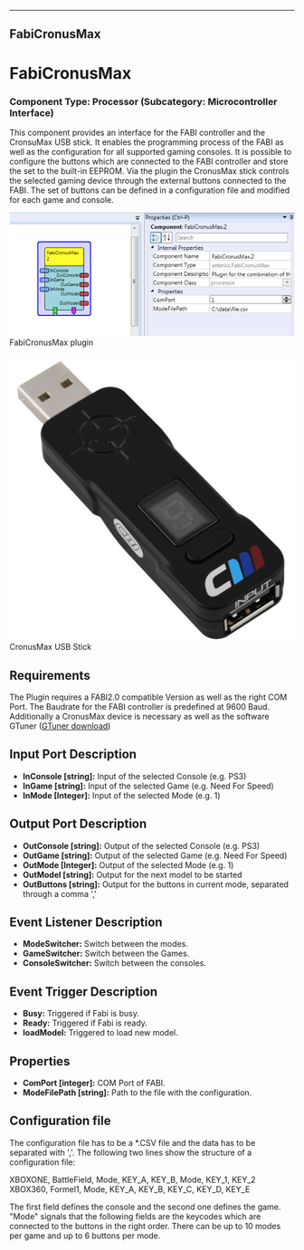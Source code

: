   
---
FabiCronusMax
---

# FabiCronusMax

### Component Type: Processor (Subcategory: Microcontroller Interface)

This component provides an interface for the FABI controller and the CronsuMax USB stick. It enables the programming process of the FABI as well as the configuration for all supported gaming consoles. It is possible to configure the buttons which are connected to the FABI controller and store the set to the built-in EEPROM. Via the plugin the CronusMax stick controls the selected gaming device through the external buttons connected to the FABI. The set of buttons can be defined in a configuration file and modified for each game and console.

![Screenshot: FabiCronusMax plugin](img/FabiCronusMax.png "Screenshot: FabiCronusMax plugin")  
FabiCronusMax plugin

![Screenshot: CronusMax plugin](img/CronusMax.jpg "Screenshot: CronusMax plugin")  
CronusMax USB Stick

## Requirements

The Plugin requires a FABI2.0 compatible Version as well as the right COM Port. The Baudrate for the FABI controller is predefined at 9600 Baud. Additionally a CronusMax device is necessary as well as the software GTuner ([GTuner download](http://controllermax.com/downloads/))

## Input Port Description

*   **InConsole \[string\]:** Input of the selected Console (e.g. PS3)
*   **InGame \[string\]:** Input of the selected Game (e.g. Need For Speed)
*   **InMode \[Integer\]:** Input of the selected Mode (e.g. 1)

## Output Port Description

*   **OutConsole \[string\]:** Output of the selected Console (e.g. PS3)
*   **OutGame \[string\]:** Output of the selected Game (e.g. Need For Speed)
*   **OutMode \[Integer\]:** Output of the selected Mode (e.g. 1)
*   **OutModel \[string\]:** Output for the next model to be started
*   **OutButtons \[string\]:** Output for the buttons in current mode, separated through a comma ','

## Event Listener Description

*   **ModeSwitcher:** Switch between the modes.
*   **GameSwitcher:** Switch between the Games.
*   **ConsoleSwitcher:** Switch between the consoles.

## Event Trigger Description

*   **Busy:** Triggered if Fabi is busy.
*   **Ready:** Triggered if Fabi is ready.
*   **loadModel:** Triggered to load new model.

## Properties

*   **ComPort \[integer\]:** COM Port of FABI.
*   **ModeFilePath \[string\]:** Path to the file with the configuration.

## Configuration file

The configuration file has to be a \*.CSV file and the data has to be separated with ','. The following two lines show the structure of a configuration file:  
  
XBOXONE, BattleField, Mode, KEY\_A, KEY\_B, Mode, KEY\_1, KEY\_2  
XBOX360, Formel1, Mode, KEY\_A, KEY\_B, KEY\_C, KEY\_D, KEY\_E  
  
The first field defines the console and the second one defines the game. "Mode" signals that the following fields are the keycodes which are connected to the buttons in the right order. There can be up to 10 modes per game and up to 6 buttons per mode.